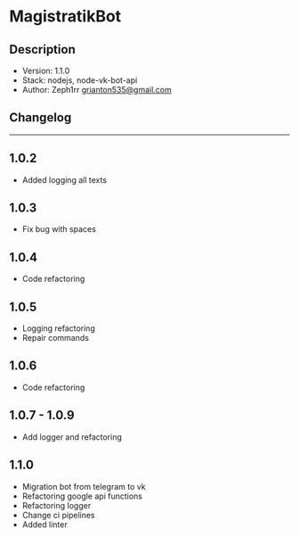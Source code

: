 # MagistratikBot

## Description

- Version: 1.1.0
- Stack: nodejs, node-vk-bot-api
- Author: Zeph1rr <grianton535@gmail.com>

## Changelog

<hr>

## 1.0.2

- Added logging all texts

## 1.0.3

- Fix bug with spaces

## 1.0.4

- Code refactoring

## 1.0.5

- Logging refactoring
- Repair commands


## 1.0.6

- Code refactoring

## 1.0.7 - 1.0.9

- Add logger and refactoring

## 1.1.0 

- Migration bot from telegram to vk
- Refactoring google api functions
- Refactoring logger
- Change ci pipelines
- Added linter